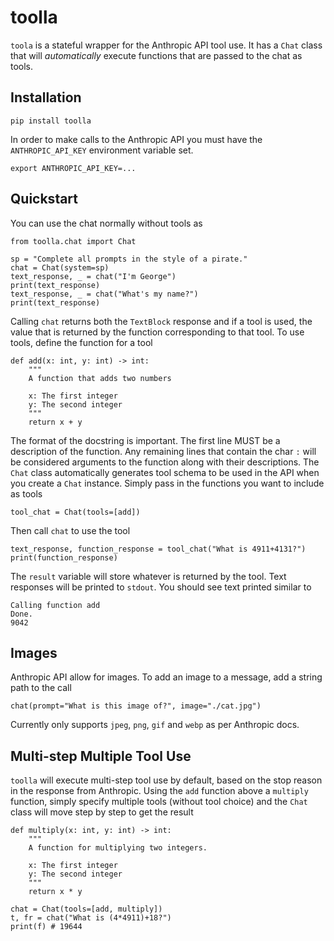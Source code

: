 # toolla

`toola` is a stateful wrapper for the Anthropic API tool use.  It has a `Chat` class that will <i>automatically</i> execute functions that are passed to the chat as tools.  

## Installation
```
pip install toolla
```
In order to make calls to the Anthropic API you must have the `ANTHROPIC_API_KEY` environment variable set.
```
export ANTHROPIC_API_KEY=...
```

## Quickstart
You can use the chat normally without tools as
```
from toolla.chat import Chat

sp = "Complete all prompts in the style of a pirate."
chat = Chat(system=sp)
text_response, _ = chat("I'm George")
print(text_response)
text_response, _ = chat("What's my name?")
print(text_response)
```

Calling `chat` returns both the `TextBlock` response and if a tool is used, the value that is returned by the function corresponding to that tool. To use tools, define the function for a tool
```
def add(x: int, y: int) -> int:
    """
    A function that adds two numbers

    x: The first integer
    y: The second integer
    """
    return x + y
```
The format of the docstring is important.  The first line MUST be a description of the function.  Any remaining lines that contain the char `:` will be considered arguments to the function along with their descriptions.  The `Chat` class automatically generates tool schema to be used in the API when you create a `Chat` instance.  Simply pass in the functions you want to include as tools
```
tool_chat = Chat(tools=[add])
```
Then call `chat` to use the tool
```
text_response, function_response = tool_chat("What is 4911+4131?")
print(function_response)
```
The `result` variable will store whatever is returned by the tool.  Text responses will be printed to `stdout`.  You should see text printed similar to 
```
Calling function add
Done.
9042
```

## Images
Anthropic API allow for images.  To add an image to a message, add a string path to the call
```
chat(prompt="What is this image of?", image="./cat.jpg")
```
Currently only supports `jpeg`, `png`, `gif` and `webp` as per Anthropic docs.

## Multi-step Multiple Tool Use
`toolla` will execute multi-step tool use by default, based on the stop reason in the response from Anthropic.  Using the `add` function above a `multiply` function, simply specify multiple tools (without tool choice) and the `Chat` class will move step by step to get the result
```
def multiply(x: int, y: int) -> int:
    """
    A function for multiplying two integers.

    x: The first integer
    y: The second integer
    """
    return x * y

chat = Chat(tools=[add, multiply])
t, fr = chat("What is (4*4911)+18?")
print(f) # 19644
```
